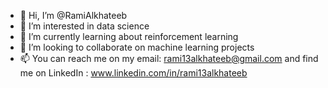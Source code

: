 - 👋 Hi, I’m @RamiAlkhateeb
- 👀 I’m interested in data science 
- 🌱 I’m currently learning about reinforcement learning
- 💞️ I’m looking to collaborate on machine learning projects
- 📫 You can reach me on my email: rami13alkhateeb@gmail.com and find me on LinkedIn : www.linkedin.com/in/rami13alkhateeb 

<!---
RamiAlkhateeb/RamiAlkhateeb is a ✨ special ✨ repository because its `README.md` (this file) appears on your GitHub profile.
You can click the Preview link to take a look at your changes.
--->
